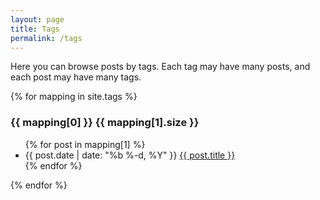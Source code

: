 ```yaml
---
layout: page
title: Tags
permalink: /tags
---
```

Here you can browse posts by tags. Each tag may have many posts, and each post may have many tags.

{% for mapping in site.tags %}
<h3 id="{{ mapping[0] }}">{{ mapping[0] }} <span class="badge">{{ mapping[1].size }}</span></h3>
<ul class="link-list">
  {% for post in mapping[1] %}
    <li>
      <span class="post-meta">{{ post.date | date: "%b %-d, %Y" }}</span>
      <a class="post-link" href="{{ post.url | prepend: site.baseurl }}">{{ post.title }}</a>
    </li>
  {% endfor %}
</ul>
{% endfor %}
